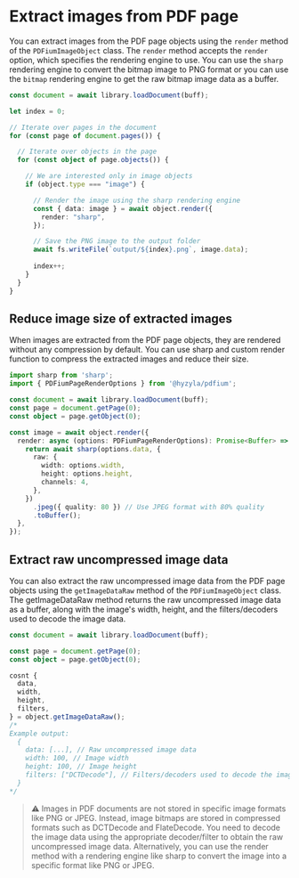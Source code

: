 # Extract images from PDF page

You can extract images from the PDF page objects using the `render` method of the `PDFiumImageObject` class. The `render` method accepts the `render` option, which specifies the rendering engine to use. You can use the `sharp` rendering engine to convert the bitmap image to PNG format or you can use the `bitmap` rendering engine to get the raw bitmap image data as a buffer.

```typescript
const document = await library.loadDocument(buff);

let index = 0;

// Iterate over pages in the document
for (const page of document.pages()) {

  // Iterate over objects in the page
  for (const object of page.objects()) {

    // We are interested only in image objects
    if (object.type === "image") {

      // Render the image using the sharp rendering engine
      const { data: image } = await object.render({
        render: "sharp",
      });

      // Save the PNG image to the output folder
      await fs.writeFile(`output/${index}.png`, image.data);
      
      index++;
    }
  }
}
```


## Reduce image size of extracted images

When images are extracted from the PDF page objects, they are rendered without any compression by default. You can use sharp and custom render function to compress the extracted images and reduce their size.

```typescript
import sharp from 'sharp';
import { PDFiumPageRenderOptions } from '@hyzyla/pdfium';

const document = await library.loadDocument(buff);
const page = document.getPage(0);
const object = page.getObject(0);

const image = await object.render({
  render: async (options: PDFiumPageRenderOptions): Promise<Buffer> => {
    return await sharp(options.data, {
      raw: {
        width: options.width,
        height: options.height,
        channels: 4,
      },
    })
      .jpeg({ quality: 80 }) // Use JPEG format with 80% quality
      .toBuffer();
  },
});
```


## Extract raw uncompressed image data

You can also extract the raw uncompressed image data from the PDF page objects using the `getImageDataRaw` method of the `PDFiumImageObject` class. The getImageDataRaw method returns the raw uncompressed image data as a buffer, along with the image's width, height, and the filters/decoders used to decode the image data.

```typescript
const document = await library.loadDocument(buff);

const page = document.getPage(0);
const object = page.getObject(0);

cosnt {
  data,
  width,
  height,
  filters,
} = object.getImageDataRaw();
/* 
Example output:
  {
    data: [...], // Raw uncompressed image data
    width: 100, // Image width
    height: 100, // Image height
    filters: ["DCTDecode"], // Filters/decoders used to decode the image data
  } 
*/
```

> :warning: Images in PDF documents are not stored in specific image formats like PNG or JPEG. Instead, image bitmaps are stored in compressed formats such as DCTDecode and FlateDecode. You need to decode the image data using the appropriate decoder/filter to obtain the raw uncompressed image data. Alternatively, you can use the render method with a rendering engine like sharp to convert the image into a specific format like PNG or JPEG.